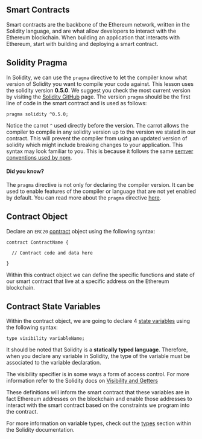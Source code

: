 ## Smart Contracts

Smart contracts are the backbone of the Ethereum network, written in the Solidity language, and are what allow developers to interact with the Ethereum blockchain. When building an application that interacts with Ethereum, start with building and deploying a smart contract.

## Solidity Pragma
In Solidity, we can use the `pragma` directive to let the compiler know what version of Solidity you want to compile your code against. This lesson uses the solidity version **0.5.0**. We suggest you check the most current version by visiting the [Solidity GitHub](https://github.com/ethereum/solidity/releases) page. The version `pragma` should be the first line of code in the smart contract and is used as follows:
```
pragma solidity ^0.5.0;
```

Notice the carrot `^` used directly before the version. The carrot allows the compiler to compile in any solidity version up to the version we stated in our contract. This will prevent the compiler from using an updated version of solidity which might include breaking changes to your application. This syntax may look familiar to you. This is because it follows the same [semver conventions used by npm](https://docs.npmjs.com/misc/semver). 

#### Did you know? 
The `pragma` directive is not only for declaring the compiler version. It can be used to enable features of the compiler or language that are not yet enabled by default. You can read more about the `pragma` directive [here](https://solidity.readthedocs.io/en/v0.5.8/layout-of-source-files.html#pragmas).


## Contract Object

Declare an `ERC20` [contract](https://solidity.readthedocs.io/en/v0.5.8/structure-of-a-contract.html) object using the following syntax:

```
contract ContractName {

  // Contract code and data here

}
```
Within this contract object we can define the specific functions and state of our smart contract that live at a specific address on the Ethereum blockchain.


## Contract State Variables
Within the contract object, we are going to declare 4 [state variables](https://solidity.readthedocs.io/en/v0.5.8/structure-of-a-contract.html#state-variables) using the following syntax:

```
type visibility variableName;
```

It should be noted that Solidity is a **statically typed language**. Therefore, when you declare any variable in Solidity, the type of the variable must be associated to the variable declaration.

The visibility specifier is in some ways a form of access control. For more information refer to the Solidity docs on [Visibility and Getters](https://solidity.readthedocs.io/en/v0.5.8/contracts.html#visibility-and-getters)


These definitions will inform the smart contract that these variables are in fact Ethereum addresses on the blockchain and enable those addresses to interact with the smart contract based on the constraints we program into the contract.

For more information on variable types, check out the [types](http://solidity.readthedocs.io/en/v0.4.19/types.html) section within the Solidity documentation.